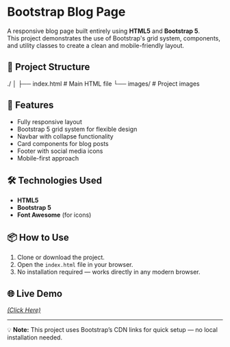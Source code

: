 # Bootstrap Blog Page

A responsive blog page built entirely using **HTML5** and **Bootstrap 5**.  
This project demonstrates the use of Bootstrap's grid system, components, and utility classes to create a clean and mobile-friendly layout.

## 📂 Project Structure
./
│
├── index.html # Main HTML file
└── images/ # Project images


## 🚀 Features
- Fully responsive layout
- Bootstrap 5 grid system for flexible design
- Navbar with collapse functionality
- Card components for blog posts
- Footer with social media icons
- Mobile-first approach

## 🛠 Technologies Used
- **HTML5**
- **Bootstrap 5**
- **Font Awesome** (for icons)

## 📦 How to Use
1. Clone or download the project.
2. Open the `index.html` file in your browser.
3. No installation required — works directly in any modern browser.

## 🌐 Live Demo
[*(Click Here)*](https://amisha-ctrl.github.io/Blog-Page/)

---
💡 **Note:** This project uses Bootstrap’s CDN links for quick setup — no local installation needed.
